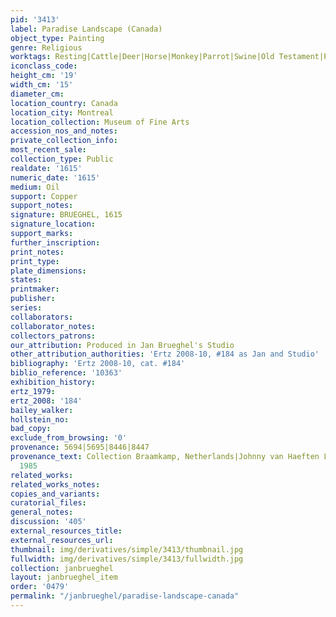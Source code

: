 ```yaml
---
pid: '3413'
label: Paradise Landscape (Canada)
object_type: Painting
genre: Religious
worktags: Resting|Cattle|Deer|Horse|Monkey|Parrot|Swine|Old Testament|Paradise
iconclass_code:
height_cm: '19'
width_cm: '15'
diameter_cm:
location_country: Canada
location_city: Montreal
location_collection: Museum of Fine Arts
accession_nos_and_notes:
private_collection_info:
most_recent_sale:
collection_type: Public
realdate: '1615'
numeric_date: '1615'
medium: Oil
support: Copper
support_notes:
signature: BRUEGHEL, 1615
signature_location:
support_marks:
further_inscription:
print_notes:
print_type:
plate_dimensions:
states:
printmaker:
publisher:
series:
collaborators:
collaborator_notes:
collectors_patrons:
our_attribution: Produced in Jan Brueghel's Studio
other_attribution_authorities: 'Ertz 2008-10, #184 as Jan and Studio'
bibliography: 'Ertz 2008-10, cat. #184'
biblio_reference: '10363'
exhibition_history:
ertz_1979:
ertz_2008: '184'
bailey_walker:
hollstein_no:
bad_copy:
exclude_from_browsing: '0'
provenance: 5694|5695|8446|8447
provenance_text: Collection Braamkamp, Netherlands|Johnny van Haeften Ltd., London,
  1985
related_works:
related_works_notes:
copies_and_variants:
curatorial_files:
general_notes:
discussion: '405'
external_resources_title:
external_resources_url:
thumbnail: img/derivatives/simple/3413/thumbnail.jpg
fullwidth: img/derivatives/simple/3413/fullwidth.jpg
collection: janbrueghel
layout: janbrueghel_item
order: '0479'
permalink: "/janbrueghel/paradise-landscape-canada"
---
```

